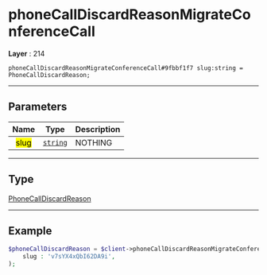 # phoneCallDiscardReasonMigrateConferenceCall

**Layer** : 214

```tl
phoneCallDiscardReasonMigrateConferenceCall#9fbbf1f7 slug:string = PhoneCallDiscardReason;
```

---

## Parameters

| Name | Type | Description |
| :---: | :---: | :--- |
| <mark>slug</mark> | [`string`](type/string) | NOTHING |

---

## Type

[PhoneCallDiscardReason](type/PhoneCallDiscardReason)

---

## Example

```php
$phoneCallDiscardReason = $client->phoneCallDiscardReasonMigrateConferenceCall(
	slug : 'v7sYX4xQbI62DA9i',
);
```
